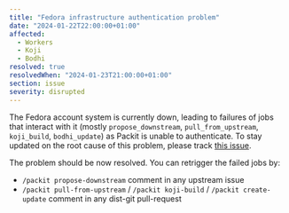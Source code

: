 ```yaml
---
title: "Fedora infrastructure authentication problem"
date: "2024-01-22T22:00:00+01:00"
affected:
  - Workers
  - Koji
  - Bodhi
resolved: true
resolvedWhen: "2024-01-23T21:00:00+01:00"
section: issue
severity: disrupted
---
```


The Fedora account system is currently down, leading to failures of jobs that interact with it
(mostly `propose_downstream`, `pull_from_upstream`, `koji_build`, `bodhi_update`)
as Packit is unable to authenticate. To stay updated on the root cause of this problem, please
track [this issue](https://pagure.io/fedora-infrastructure/issue/11733).

The problem should be now resolved. You can retrigger the failed jobs by:

- `/packit propose-downstream` comment in any upstream issue
- `/packit pull-from-upstream` / `/packit koji-build` / `/packit create-update` comment in any dist-git pull-request
